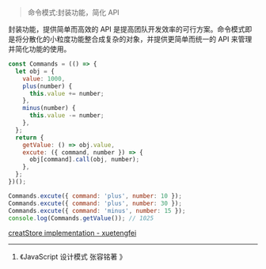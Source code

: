 > 命令模式:封装功能，简化 API

封装功能，提供简单而高效的 API 是提高团队开发效率的可行方案。命令模式即是将分散化的小粒度功能整合成复杂的对象，并提供更简单而统一的 API 来管理并简化功能的使用。

```js
const Commands = (() => {
  let obj = {
    value: 1000,
    plus(number) {
      this.value += number;
    },
    minus(number) {
      this.value -= number;
    },
  };
  return {
    getValue: () => obj.value,
    excute: ({ command, number }) => {
      obj[command].call(obj, number);
    },
  };
})();

Commands.excute({ command: 'plus', number: 10 });
Commands.excute({ command: 'plus', number: 30 });
Commands.excute({ command: 'minus', number: 15 });
console.log(Commands.getValue()); // 1025
```

[creatStore implementation - xuetengfei](/Redux/redux-creatStore-implementation)

---

1.  《JavaScript 设计模式 张容铭著 》
